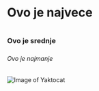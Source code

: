 # Ovo je najvece <h1>

### Ovo je srednje <h3>

###### Ovo je najmanje <h6>


![Image of Yaktocat](https://octodex.github.com/images/yaktocat.png)
